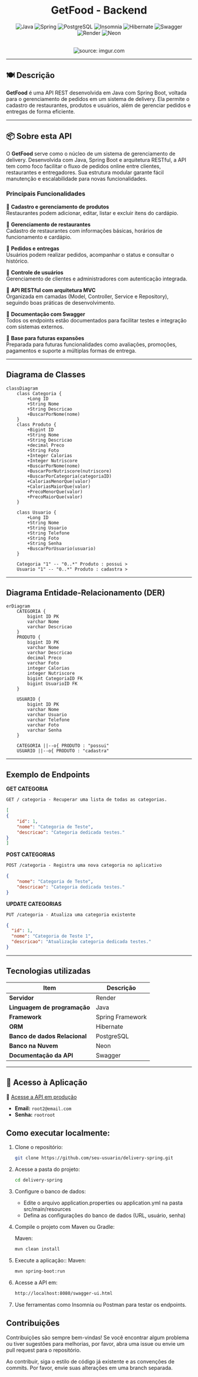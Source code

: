 <div align="center">

# GetFood - Backend

![Java](https://img.shields.io/badge/java-%23ED8B00.svg?style=for-the-badge&logo=openjdk&logoColor=white)
![Spring](https://img.shields.io/badge/spring-%236DB33F.svg?style=for-the-badge&logo=spring&logoColor=white)
![PostgreSQL](https://img.shields.io/badge/postgresql-%234479A1.svg?style=for-the-badge&logo=postgresql&logoColor=white)
![Insomnia](https://img.shields.io/badge/insomnia-%234000BF.svg?style=for-the-badge&logo=insomnia&logoColor=white)
![Hibernate](https://img.shields.io/badge/hibernate-%2359666C.svg?style=for-the-badge&logo=hibernate&logoColor=white)
![Swagger](https://img.shields.io/badge/swagger-61DAFB?style=for-the-badge&logo=swagger&logoColor=white)
![Render](https://img.shields.io/badge/render-%23000000.svg?style=for-the-badge&logo=render&logoColor=white)
![Neon](https://img.shields.io/badge/neon-%2300FFFF.svg?style=for-the-badge&logo=neon&logoColor=black)


</div>
<br />

<div align="center">
   <img src="https://ik.imagekit.io/eduardotosta/delivery_spring/Instagram_post_para_delivery_elegante_branco.jpg_ex=6841b001&is=68405e81&hm=ac1916c507e685711e0589a22a30c299b741aa58ed917556dcacc8ace5a52b59&?updatedAt=1749048995287" title="source: imgur.com" /> 
</div>

---

## 🍽️ Descrição

**GetFood** é uma API REST desenvolvida em Java com Spring Boot, voltada para o gerenciamento de pedidos em um sistema de delivery. Ela permite o cadastro de restaurantes, produtos e usuários, além de gerenciar pedidos e entregas de forma eficiente.

---

## 📦 Sobre esta API

O **GetFood** serve como o núcleo de um sistema de gerenciamento de delivery. Desenvolvida com Java, Spring Boot e arquitetura RESTful, a API tem como foco facilitar o fluxo de pedidos online entre clientes, restaurantes e entregadores. Sua estrutura modular garante fácil manutenção e escalabilidade para novas funcionalidades.

### Principais Funcionalidades

🍔 **Cadastro e gerenciamento de produtos**  
Restaurantes podem adicionar, editar, listar e excluir itens do cardápio.

🏪 **Gerenciamento de restaurantes**  
Cadastro de restaurantes com informações básicas, horários de funcionamento e cardápio.

🛒 **Pedidos e entregas**  
Usuários podem realizar pedidos, acompanhar o status e consultar o histórico.

👤 **Controle de usuários**  
Gerenciamento de clientes e administradores com autenticação integrada.

🔗 **API RESTful com arquitetura MVC**  
Organizada em camadas (Model, Controller, Service e Repository), seguindo boas práticas de desenvolvimento.

📄 **Documentação com Swagger**  
Todos os endpoints estão documentados para facilitar testes e integração com sistemas externos.

🔧 **Base para futuras expansões**  
Preparada para futuras funcionalidades como avaliações, promoções, pagamentos e suporte a múltiplas formas de entrega.

---

## Diagrama de Classes

```mermaid
classDiagram
    class Categoria {
        +Long ID
        +String Nome
        +String Descricao
        +BuscarPorNome(nome)
    }
    class Produto {
        +Bigint ID
        +String Nome
        +String Descricao
        +decimal Preco
        +String Foto
        +Integer Calorias
        +Integer Nutriscore
        +BuscarPorNome(nome)
        +BuscarPorNutriscore(nutriscore)
        +BuscarPorCategoria(categoriaID)
        +CaloriasMenorQue(valor)
        +CaloriasMaiorQue(valor)
        +PrecoMenorQue(valor)
        +PrecoMaiorQue(valor)
    }

    class Usuario {
        +Long ID
        +String Nome
        +String Usuario
        +String Telefone
        +String Foto
        +String Senha
        +BuscarPorUsuario(usuario)
    }

    Categoria "1" -- "0..*" Produto : possui >
    Usuario "1" -- "0..*" Produto : cadastra >
```

---

## Diagrama Entidade-Relacionamento (DER)

```mermaid
erDiagram
    CATEGORIA {
        bigint ID PK
        varchar Nome
        varchar Descricao
    }
    PRODUTO {
        bigint ID PK
        varchar Nome
        varchar Descricao
        decimal Preco
        varchar Foto
        integer Calorias
        integer Nutriscore
        bigint CategoriaID FK
        bigint UsuarioID FK
    }

    USUARIO {
        bigint ID PK
        varchar Nome
        varchar Usuario
        varchar Telefone
        varchar Foto
        varchar Senha
    }

    CATEGORIA ||--o{ PRODUTO : "possui"
    USUARIO ||--o{ PRODUTO : "cadastra"
```

---

## Exemplo de Endpoints

**GET CATEGORIA**

```markdown
GET / categoria - Recuperar uma lista de todas as categorias.
```

```json
[
{
	"id": 1,
	"nome": "Categoria de Teste",
	"descricao": "Categoria dedicada testes."
}
]
```

**POST CATEGORIAS**

```markdown
POST /categoria - Registra uma nova categoria no aplicativo
```

```json
{
	"nome": "Categoria de Teste",
	"descricao": "Categoria dedicada testes."
}
```

**UPDATE CATEGORIAS**

```markdown
PUT /categoria - Atualiza uma categoria existente
```

```json
{
  "id": 1,
  "nome": "Categoria de Teste 1",
  "descricao": "Atualização categoria dedicada testes."
}
```

---

## Tecnologias utilizadas

| Item                         | Descrição        |
|------------------------------|------------------|
| **Servidor**                 | Render           |
| **Linguagem de programação** | Java             |
| **Framework**                | Spring Framework |
| **ORM**                      | Hibernate        |
| **Banco de dados Relacional**| PostgreSQL       |
| **Banco na Nuvem**           | Neon             |
| **Documentação da API**      | Swagger          |


---

## 🚀 Acesso à Aplicação

🔗 [Acesse a API em produção](https://delivery-spring-deploy.onrender.com/)

- **Email:** `root2@email.com`  
- **Senha:** `rootroot`

## Como executar localmente:

1. Clone o repositório:
   ```bash
   git clone https://github.com/seu-usuario/delivery-spring.git
   ```
2. Acesse a pasta do projeto:
   ```bash
   cd delivery-spring
   ```
3. Configure o banco de dados:
   - Edite o arquivo application.properties ou application.yml na pasta src/main/resources
   - Defina as configurações do banco de dados (URL, usuário, senha)
4. Compile o projeto com Maven ou Gradle:

   Maven:

   ```bash
   mvn clean install
   ```

5. Execute a aplicação::
   Maven:
   ```bash
   mvn spring-boot:run
   ```
6. Acesse a API em:

   ```bash
   http://localhost:8080/swagger-ui.html
   ```

7. Use ferramentas como Insomnia ou Postman para testar os endpoints.

## Contribuições

Contribuições são sempre bem-vindas! Se você encontrar algum problema ou tiver sugestões para melhorias, por favor, abra uma issue ou envie um pull request para o repositório.

Ao contribuir, siga o estilo de código já existente e as convenções de commits. Por favor, envie suas alterações em uma branch separada.
